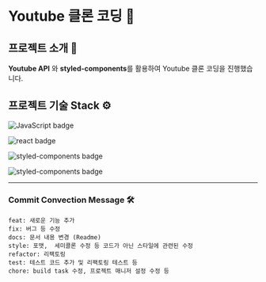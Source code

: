 # Youtube 클론 코딩 📰


## 프로젝트 소개 🔎

**Youtube API** 와 **styled-components**를 활용하여
Youtube 클론 코딩을 진행했습니다.

## 프로젝트 기술 Stack ⚙️

![JavaScript badge](http://img.shields.io/badge/JavaScript-ES6-yellow?logoColor=white&labelColor=yellow&style=flat-square&logo=JavaScript)

![react badge](http://img.shields.io/badge/React-v16.13.0-blue?logoColor=white&labelColor=blue&style=flat-square&logo=react)

![styled-components badge](http://img.shields.io/badge/ReactRouter-v5.1.2-218c74?logoColor=white&labelColor=218c74&style=flat-square&logo=react-router)

![styled-components badge](http://img.shields.io/badge/StyledComponents-v5.1.2-CA4245?logoColor=white&labelColor=CA4245&style=flat-square&logo=styled-components)

---

### Commit Convection Message 🛠

```
feat: 새로운 기능 추가
fix: 버그 등 수정
docs: 문서 내용 변경 (Readme)
style: 포맷,  세미콜론 수정 등 코드가 아닌 스타일에 관련된 수정
refactor: 리팩토링
test: 테스트 코드 추가 및 리팩토링 테스트 등
chore: build task 수정, 프로젝트 매니저 설정 수정 등
```
